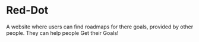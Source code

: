 # Red-Dot
A website where users can find roadmaps for there goals, provided by other people. They can help people Get their Goals!
